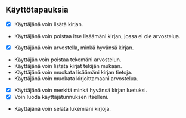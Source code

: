 ## Käyttötapauksia

- [x] Käyttäjänä voin lisätä kirjan.
* Käyttäjänä voin poistaa itse lisäämäni kirjan, jossa ei ole arvostelua.
- [x] Käyttäjänä voin arvostella, minkä hyvänsä kirjan.
* Käyttäjän voin poistaa tekemäni arvostelun.
* Käyttäjänä voin listata kirjat tekijän mukaan.
* Käyttäjänä voin muokata lisäämäni kirjan tietoja.
* Käyttäjänä voin muokata kirjoittamaani arvostelua.
- [x] Käyttäjänä voin merkitä minkä hyvänsä kirjan luetuksi.
- [x] Voin luoda käyttäjätunnuksen itselleni.
* Käyttäjänä voin selata lukemiani kirjoja.